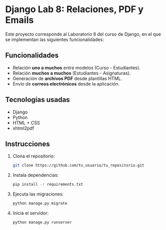 # Django Lab 8: Relaciones, PDF y Emails

Este proyecto corresponde al Laboratorio 8 del curso de Django, en el que se implementan las siguientes funcionalidades:

## Funcionalidades

* Relación **uno a muchos** entre modelos (Curso - Estudiantes).
* Relación **muchos a muchos** (Estudiantes - Asignaturas).
* Generación de **archivos PDF** desde plantillas HTML.
* Envío de **correos electrónicos** desde la aplicación.

## Tecnologías usadas

* Django
* Python
* HTML + CSS
* xhtml2pdf

## Instrucciones

1. Clona el repositorio:

   ```bash
   git clone https://github.com/tu_usuario/tu_repositorio.git
   ```
2. Instala dependencias:

   ```bash
   pip install -r requirements.txt
   ```
3. Ejecuta las migraciones:

   ```bash
   python manage.py migrate
   ```
4. Inicia el servidor:

   ```bash
   python manage.py runserver
   ```

